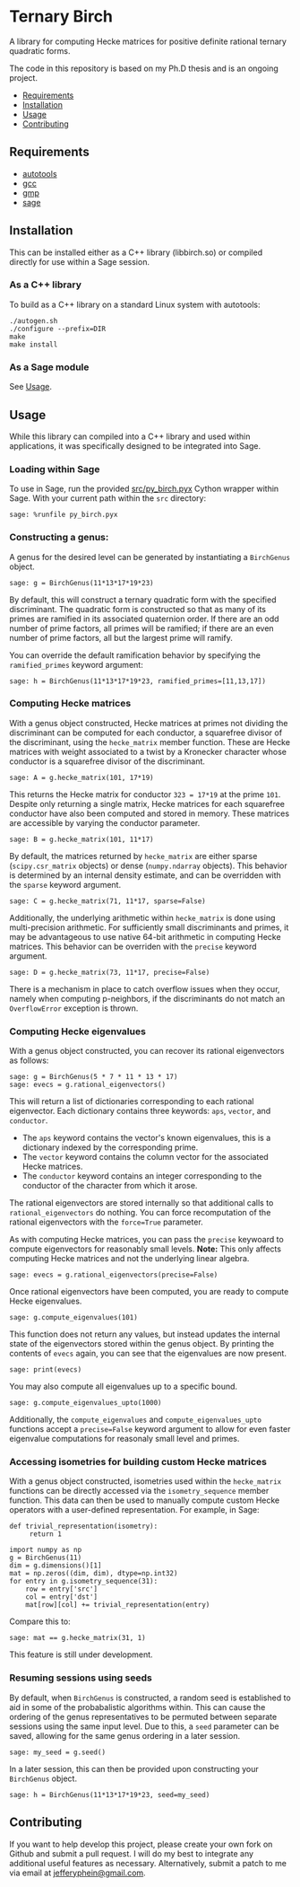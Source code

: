Ternary Birch
=============
A library for computing Hecke matrices for positive definite rational ternary quadratic forms.

The code in this repository is based on my Ph.D thesis and is an ongoing project.

- [Requirements](#requirements)
- [Installation](#installation)
- [Usage](#usage)
- [Contributing](#contribution)

## Requirements

- [autotools](https://www.gnu.org/software/automake/manual/html_node/Autotools-Introduction.html)
- [gcc](https://gcc.gnu.org/)
- [gmp](https://gmplib.org/)
- [sage](http://www.sagemath.org/)

## Installation

This can be installed either as a C++ library (libbirch.so) or compiled directly for use within a Sage session.

### As a C++ library

To build as a C++ library on a standard Linux system with autotools:

    ./autogen.sh
    ./configure --prefix=DIR
    make
    make install
    
### As a Sage module

See [Usage](#usage).
    
## Usage

While this library can compiled into a C++ library and used within applications, it was specifically designed to be integrated into Sage.

### Loading within Sage

To use in Sage, run the provided [src/py_birch.pyx](https://github.com/jefferyphein/ternary-birch/blob/master/src/py_birch.pyx) Cython wrapper within Sage. With your current path within the ``src`` directory:

    sage: %runfile py_birch.pyx

### Constructing a genus:

A genus for the desired level can be generated by instantiating a ``BirchGenus`` object.

    sage: g = BirchGenus(11*13*17*19*23)

By default, this will construct a ternary quadratic form with the specified discriminant. The quadratic form is constructed so that as many of its primes are ramified in its associated quaternion order. If there are an odd number of prime factors, all primes will be ramified; if there are an even number of prime factors, all but the largest prime will ramify.

You can override the default ramification behavior by specifying the ``ramified_primes`` keyword argument:

    sage: h = BirchGenus(11*13*17*19*23, ramified_primes=[11,13,17])
    
### Computing Hecke matrices

With a genus object constructed, Hecke matrices at primes not dividing the discriminant can be computed for each conductor, a squarefree divisor of the discriminant, using the ``hecke_matrix`` member function. These are Hecke matrices with weight associated to a twist by a Kronecker character whose conductor is a squarefree divisor of the discriminant.

    sage: A = g.hecke_matrix(101, 17*19)

This returns the Hecke matrix for conductor ``323 = 17*19`` at the prime ``101``. Despite only returning a single matrix, Hecke matrices for each squarefree conductor have also been computed and stored in memory. These matrices are accessible by varying the conductor parameter.

    sage: B = g.hecke_matrix(101, 11*17)

By default, the matrices returned by ``hecke_matrix`` are either sparse (``scipy.csr_matrix`` objects) or dense (``numpy.ndarray`` objects). This behavior is determined by an internal density estimate, and can be overridden with the ``sparse`` keyword argument.

    sage: C = g.hecke_matrix(71, 11*17, sparse=False)

Additionally, the underlying arithmetic within ``hecke_matrix`` is done using multi-precision arithmetic. For sufficiently small discriminants and primes, it may be advantageous to use native 64-bit arithmetic in computing Hecke matrices. This behavior can be overriden with the ``precise`` keyword argument.

    sage: D = g.hecke_matrix(73, 11*17, precise=False)

There is a mechanism in place to catch overflow issues when they occur, namely when computing p-neighbors, if the discriminants do not match an ``OverflowError`` exception is thrown.

### Computing Hecke eigenvalues

With a genus object constructed, you can recover its rational eigenvectors as follows:

    sage: g = BirchGenus(5 * 7 * 11 * 13 * 17)
    sage: evecs = g.rational_eigenvectors()

This will return a list of dictionaries corresponding to each rational eigenvector. Each dictionary contains three keywords: ``aps``, ``vector``, and ``conductor``.
- The ``aps`` keyword contains the vector's known eigenvalues, this is a dictionary indexed by the corresponding prime.
- The ``vector`` keyword contains the column vector for the associated Hecke matrices.
- The ``conductor`` keyword contains an integer corresponding to the conductor of the character from which it arose.

The rational eigenvectors are stored internally so that additional calls to ``rational_eigenvectors`` do nothing. You can force recomputation of the rational eigenvectors with the ``force=True`` parameter.

As with computing Hecke matrices, you can pass the ``precise`` keywoard to compute eigenvectors for reasonably small levels. **Note:** This only affects computing Hecke matrices and not the underlying linear algebra.

    sage: evecs = g.rational_eigenvectors(precise=False)

Once rational eigenvectors have been computed, you are ready to compute Hecke eigenvalues.

    sage: g.compute_eigenvalues(101)

This function does not return any values, but instead updates the internal state of the eigenvectors stored within the genus object. By printing the contents of ``evecs`` again, you can see that the eigenvalues are now present.

    sage: print(evecs)

You may also compute all eigenvalues up to a specific bound.

    sage: g.compute_eigenvalues_upto(1000)

Additionally, the ``compute_eigenvalues`` and ``compute_eigenvalues_upto`` functions accept a ``precise=False`` keyword argument to allow for even faster eigenvalue computations for reasonaly small level and primes.

### Accessing isometries for building custom Hecke matrices

With a genus object constructed, isometries used within the ``hecke_matrix`` functions can be directly accessed via the ``isometry_sequence`` member function. This data can then be used to manually compute custom Hecke operators with a user-defined representation. For example, in Sage:

    def trivial_representation(isometry):
         return 1

    import numpy as np
    g = BirchGenus(11)
    dim = g.dimensions()[1]
    mat = np.zeros((dim, dim), dtype=np.int32)
    for entry in g.isometry_sequence(31):
        row = entry['src']
        col = entry['dst']
        mat[row][col] += trivial_representation(entry)

Compare this to:

    sage: mat == g.hecke_matrix(31, 1)

This feature is still under development.

### Resuming sessions using seeds

By default, when ``BirchGenus`` is constructed, a random seed is established to aid in some of the probabalistic algorithms within. This can cause the ordering of the genus representatives to be permuted between separate sessions using the same input level. Due to this, a ``seed`` parameter can be saved, allowing for the same genus ordering in a later session.

    sage: my_seed = g.seed()

In a later session, this can then be provided upon constructing your ``BirchGenus`` object.

    sage: h = BirchGenus(11*13*17*19*23, seed=my_seed)

## Contributing

If you want to help develop this project, please create your own fork on Github and submit a pull request. I will do my best to integrate any additional useful features as necessary. Alternatively, submit a patch to me via email at jefferyphein@gmail.com.
